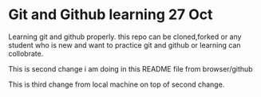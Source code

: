 # Git and Github learning 27 Oct
Learning git and github properly. this repo can be cloned,forked or any student who is new and want to practice git and github or learning can collobrate.

This is second change i am doing in this README file from browser/github 

This is third change from local machine on top of second change.
